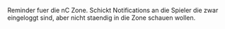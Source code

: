 Reminder fuer die nC Zone. Schickt Notifications an die Spieler die zwar eingeloggt sind, aber nicht staendig in die Zone schauen wollen.